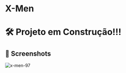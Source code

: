 # X-Men

# 🛠️  Projeto em Construção!!!
## 📌 Screenshots


![x-men-97](https://github.com/carllos-alberto/X-Men/assets/81397233/d7803664-9cf4-437d-8018-21e9ce44e0cb)
